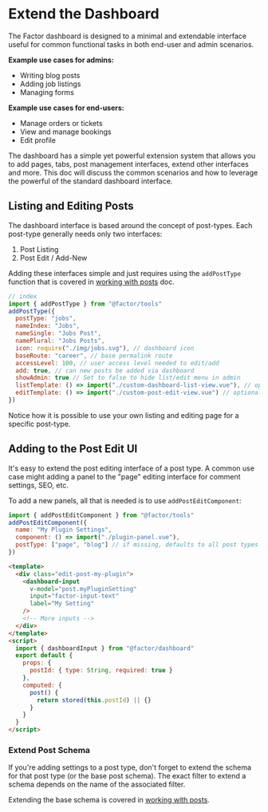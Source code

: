 # Extend the Dashboard

The Factor dashboard is designed to a minimal and extendable interface useful for common functional tasks in both end-user and admin scenarios.

**Example use cases for admins:**

- Writing blog posts
- Adding job listings
- Managing forms

**Example use cases for end-users:**

- Manage orders or tickets
- View and manage bookings
- Edit profile

The dashboard has a simple yet powerful extension system that allows you to add pages, tabs, post management interfaces, extend other interfaces and more. This doc will discuss the common scenarios and how to leverage the powerful of the standard dashboard interface.

## Listing and Editing Posts

The dashboard interface is based around the concept of post-types. Each post-type generally needs only two interfaces:

1. Post Listing
2. Post Edit / Add-New

Adding these interfaces simple and just requires using the `addPostType` function that is covered in [working with posts](./working-with-posts) doc.

```js
// index
import { addPostType } from "@factor/tools"
addPostType({
  postType: "jobs",
  nameIndex: "Jobs",
  nameSingle: "Jobs Post",
  namePlural: "Jobs Posts",
  icon: require("./img/jobs.svg"), // dashboard icon
  baseRoute: "career", // base permalink route
  accessLevel: 100, // user access level needed to edit/add
  add: true, // can new posts be added via dashboard
  showAdmin: true // Set to false to hide list/edit menu in admin
  listTemplate: () => import("./custom-dashboard-list-view.vue"), // optional
  editTemplate: () => import("./custom-post-edit-view.vue") // optional
})
```

Notice how it is possible to use your own listing and editing page for a specific post-type.

## Adding to the Post Edit UI

It's easy to extend the post editing interface of a post type. A common use case might adding a panel to the "page" editing interface for comment settings, SEO, etc.

To add a new panels, all that is needed is to use `addPostEditComponent`:

```js
import { addPostEditComponent } from "@factor/tools"
addPostEditComponent({
  name: "My Plugin Settings",
  component: () => import("./plugin-panel.vue"),
  postType: ["page", "blog"] // if missing, defaults to all post types
})
```

```html
<template>
  <div class="edit-post-my-plugin">
    <dashboard-input
      v-model="post.myPluginSetting"
      input="factor-input-text"
      label="My Setting"
    />
    <!-- More inputs -->
  </div>
</template>
<script>
  import { dashboardInput } from "@factor/dashboard"
  export default {
    props: {
      postId: { type: String, required: true }
    },
    computed: {
      post() {
        return stored(this.postId) || {}
      }
    }
  }
</script>
```

### Extend Post Schema

If you're adding settings to a post type, don't forget to extend the schema for that post type (or the base post schema). The exact filter to extend a schema depends on the name of the associated filter.

Extending the base schema is covered in [working with posts](./working-with-posts).
